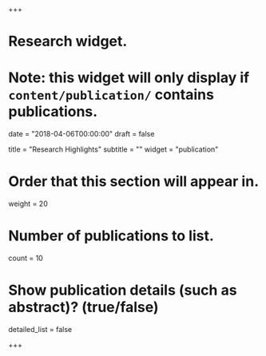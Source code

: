 +++
# Research widget.
# Note: this widget will only display if `content/publication/` contains publications.

date = "2018-04-06T00:00:00"
draft = false

title = "Research Highlights"
subtitle = ""
widget = "publication"

# Order that this section will appear in.
weight = 20

# Number of publications to list.
count = 10

# Show publication details (such as abstract)? (true/false)
detailed_list = false

+++
